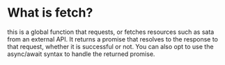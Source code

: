 # What is fetch?

this is a global function that requests, or fetches resources such as sata from an external API. It returns a promise that resolves to the response to that request, whether it is successful or not. You can also opt to use the async/await syntax to handle the returned promise.